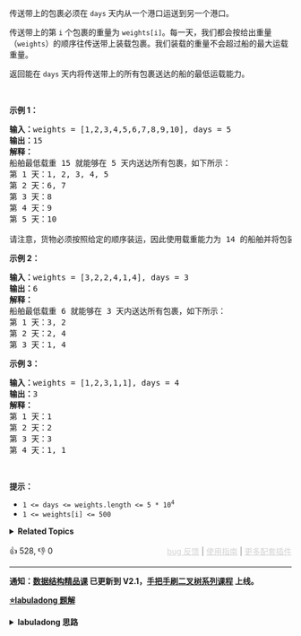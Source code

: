 <p>传送带上的包裹必须在 <code>days</code> 天内从一个港口运送到另一个港口。</p>

<p>传送带上的第 <code>i</code>&nbsp;个包裹的重量为&nbsp;<code>weights[i]</code>。每一天，我们都会按给出重量（<code>weights</code>）的顺序往传送带上装载包裹。我们装载的重量不会超过船的最大运载重量。</p>

<p>返回能在 <code>days</code> 天内将传送带上的所有包裹送达的船的最低运载能力。</p>

<p>&nbsp;</p>

<p><strong>示例 1：</strong></p>

<pre>
<strong>输入：</strong>weights = [1,2,3,4,5,6,7,8,9,10], days = 5
<strong>输出：</strong>15
<strong>解释：</strong>
船舶最低载重 15 就能够在 5 天内送达所有包裹，如下所示：
第 1 天：1, 2, 3, 4, 5
第 2 天：6, 7
第 3 天：8
第 4 天：9
第 5 天：10

请注意，货物必须按照给定的顺序装运，因此使用载重能力为 14 的船舶并将包装分成 (2, 3, 4, 5), (1, 6, 7), (8), (9), (10) 是不允许的。 
</pre>

<p><strong>示例 2：</strong></p>

<pre>
<strong>输入：</strong>weights = [3,2,2,4,1,4], days = 3
<strong>输出：</strong>6
<strong>解释：</strong>
船舶最低载重 6 就能够在 3 天内送达所有包裹，如下所示：
第 1 天：3, 2
第 2 天：2, 4
第 3 天：1, 4
</pre>

<p><strong>示例 3：</strong></p>

<pre>
<strong>输入：</strong>weights = [1,2,3,1,1], days = 4
<strong>输出：</strong>3
<strong>解释：</strong>
第 1 天：1
第 2 天：2
第 3 天：3
第 4 天：1, 1
</pre>

<p>&nbsp;</p>

<p><strong>提示：</strong></p>

<ul> 
 <li><code>1 &lt;= days &lt;= weights.length &lt;= 5 * 10<sup>4</sup></code></li> 
 <li><code>1 &lt;= weights[i] &lt;= 500</code></li> 
</ul>

<details><summary><strong>Related Topics</strong></summary>数组 | 二分查找</details><br>

<div>👍 528, 👎 0<span style='float: right;'><span style='color: gray;'><a href='https://github.com/labuladong/fucking-algorithm/discussions/939' target='_blank' style='color: lightgray;text-decoration: underline;'>bug 反馈</a> | <a href='https://labuladong.gitee.io/article/fname.html?fname=jb插件简介' target='_blank' style='color: lightgray;text-decoration: underline;'>使用指南</a> | <a href='https://labuladong.github.io/algo/images/others/%E5%85%A8%E5%AE%B6%E6%A1%B6.jpg' target='_blank' style='color: lightgray;text-decoration: underline;'>更多配套插件</a></span></span></div>

<div id="labuladong"><hr>

**通知：[数据结构精品课](https://aep.h5.xeknow.com/s/1XJHEO) 已更新到 V2.1，[手把手刷二叉树系列课程](https://aep.xet.tech/s/3YGcq3) 上线。**



<p><strong><a href="https://labuladong.github.io/article/slug.html?slug=capacity-to-ship-packages-within-d-days" target="_blank">⭐️labuladong 题解</a></strong></p>
<details><summary><strong>labuladong 思路</strong></summary>

## 基本思路

PS：这道题在[《算法小抄》](https://item.jd.com/12759911.html) 的第 360 页。

二分搜索的套路比较固定，如果遇到一个算法问题，能够确定 `x, f(x), target` 分别是什么，并写出单调函数 `f` 的代码。

船的运载能力就是自变量 `x`，运输天数和运载能力成反比，所以可以定义 `f(x)` 表示 `x` 的运载能力下需要的运输天数，`target` 显然就是运输天数 `D`，我们要在 `f(x) == D` 的约束下，算出船的最小载重。

![](https://labuladong.github.io/pictures/二分运用/5.jpeg)

关于本题二分搜索的具体思路见详细题解。

**详细题解：[二分搜索怎么用？我又总结了套路](https://labuladong.github.io/article/fname.html?fname=二分运用)**

**标签：[二分搜索](https://mp.weixin.qq.com/mp/appmsgalbum?__biz=MzAxODQxMDM0Mw==&action=getalbum&album_id=2120601117519675393)**

## 解法代码

<div class="tab-panel"><div class="tab-nav">
<button data-tab-item="cpp" class="tab-nav-button btn " data-tab-group="default" onclick="switchTab(this)">cpp🤖</button>

<button data-tab-item="python" class="tab-nav-button btn " data-tab-group="default" onclick="switchTab(this)">python🤖</button>

<button data-tab-item="java" class="tab-nav-button btn active" data-tab-group="default" onclick="switchTab(this)">java🟢</button>

<button data-tab-item="go" class="tab-nav-button btn " data-tab-group="default" onclick="switchTab(this)">go🤖</button>

<button data-tab-item="javascript" class="tab-nav-button btn " data-tab-group="default" onclick="switchTab(this)">javascript🤖</button>
</div><div class="tab-content">
<div data-tab-item="cpp" class="tab-item " data-tab-group="default"><div class="highlight">

```cpp
// 注意：cpp 代码由 chatGPT🤖 根据我的 java 代码翻译，旨在帮助不同背景的读者理解算法逻辑。
// 本代码已经通过力扣的测试用例，应该可直接成功提交。

class Solution {
public:
    int shipWithinDays(vector<int>& weights, int days) {
        int left = 0;
        int right = 1;
        for (int w : weights) {
            left = max(left, w);
            right += w;
        }

        while (left < right) {
            int mid = left + (right - left) / 2;
            if (f(weights, mid) <= days) {
                right = mid;
            } else {
                left = mid + 1;
            }
        }

        return left;
    }

    // 定义：当运载能力为 x 时，需要 f(x) 天运完所有货物
    // f(x) 随着 x 的增加单调递减
    int f(vector<int>& weights, int x) {
        int days = 0;
        for (int i = 0; i < weights.size(); ) {
            // 尽可能多装货物
            int cap = x;
            while (i < weights.size()) {
                if (cap < weights[i]) break;
                else cap -= weights[i];
                i++;
            }
            days++;
        }
        return days;
    }
};
```

</div></div>

<div data-tab-item="python" class="tab-item " data-tab-group="default"><div class="highlight">

```python
# 注意：python 代码由 chatGPT🤖 根据我的 java 代码翻译，旨在帮助不同背景的读者理解算法逻辑。
# 本代码已经通过力扣的测试用例，应该可直接成功提交。

class Solution:
    def shipWithinDays(self, weights: List[int], days: int) -> int:
        left = max(weights)
        right = sum(weights)

        while left < right:
            mid = (left + right) // 2
            if self.f(weights, mid) <= days:
                right = mid
            else:
                left = mid + 1

        return left

    # 定义：当运载能力为 x 时，需要 f(x) 天运完所有货物
    # f(x) 随着 x 的增加单调递减
    def f(self, weights, x):
        days = 0
        i = 0
        while i < len(weights):
            # 尽可能多装货物
            cap = x
            while i < len(weights):
                if cap < weights[i]:
                    break
                else:
                    cap -= weights[i]
                    i += 1
            days += 1
        return days
```

</div></div>

<div data-tab-item="java" class="tab-item active" data-tab-group="default"><div class="highlight">

```java
class Solution {
    public int shipWithinDays(int[] weights, int days) {
        int left = 0;
        int right = 1;
        for (int w : weights) {
            left = Math.max(left, w);
            right += w;
        }

        while (left < right) {
            int mid = left + (right - left) / 2;
            if (f(weights, mid) <= days) {
                right = mid;
            } else {
                left = mid + 1;
            }
        }

        return left;
    }

    // 定义：当运载能力为 x 时，需要 f(x) 天运完所有货物
    // f(x) 随着 x 的增加单调递减
    int f(int[] weights, int x) {
        int days = 0;
        for (int i = 0; i < weights.length; ) {
            // 尽可能多装货物
            int cap = x;
            while (i < weights.length) {
                if (cap < weights[i]) break;
                else cap -= weights[i];
                i++;
            }
            days++;
        }
        return days;
    }
}
```

</div></div>

<div data-tab-item="go" class="tab-item " data-tab-group="default"><div class="highlight">

```go
// 注意：go 代码由 chatGPT🤖 根据我的 java 代码翻译，旨在帮助不同背景的读者理解算法逻辑。
// 本代码已经通过力扣的测试用例，应该可直接成功提交。

func shipWithinDays(weights []int, days int) int {
    left := 0
    right := 1
    for _, w := range weights {
        left = max(left, w)
        right += w
    }

    for left < right {
        mid := left + (right-left)/2
        if f(weights, mid) <= days {
            right = mid
        } else {
            left = mid + 1
        }
    }

    return left
}

// 定义：当运载能力为 x 时，需要 f(x) 天运完所有货物
// f(x) 随着 x 的增加单调递减
func f(weights []int, x int) int {
    days := 0
    for i := 0; i < len(weights); {
        // 尽可能多装货物
        cap := x
        for i < len(weights) {
            if cap < weights[i] {
                break
            } else {
                cap -= weights[i]
                i++
            }
        }
        days++
    }
    return days
}

func max(a, b int) int {
    if a > b {
        return a
    }
    return b
}
```

</div></div>

<div data-tab-item="javascript" class="tab-item " data-tab-group="default"><div class="highlight">

```javascript
// 注意：javascript 代码由 chatGPT🤖 根据我的 java 代码翻译，旨在帮助不同背景的读者理解算法逻辑。
// 本代码已经通过力扣的测试用例，应该可直接成功提交。

var shipWithinDays = function(weights, days) {
    let left = 0;
    let right = 1;
    for (let w of weights) {
        left = Math.max(left, w);
        right += w;
    }

    while (left < right) {
        let mid = left + Math.floor((right - left) / 2);
        if (f(weights, mid) <= days) {
            right = mid;
        } else {
            left = mid + 1;
        }
    }

    return left;
};

// 定义：当运载能力为 x 时，需要 f(x) 天运完所有货物
// f(x) 随着 x 的增加单调递减
function f(weights, x) {
    let days = 0;
    for (let i = 0; i < weights.length; ) {
        // 尽可能多装货物
        let cap = x;
        while (i < weights.length) {
            if (cap < weights[i]) break;
            else cap -= weights[i];
            i++;
        }
        days++;
    }
    return days;
}
```

</div></div>
</div></div>

**类似题目**：
  - [410. 分割数组的最大值 🔴](/problems/split-array-largest-sum)
  - [875. 爱吃香蕉的珂珂 🟠](/problems/koko-eating-bananas)
  - [剑指 Offer II 073. 狒狒吃香蕉 🟠](/problems/nZZqjQ)

</details>
</div>



